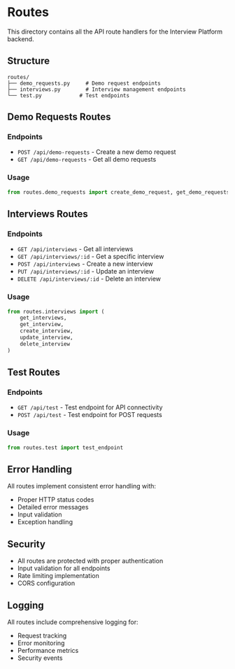 # Routes

This directory contains all the API route handlers for the Interview Platform backend.

## Structure

```
routes/
├── demo_requests.py     # Demo request endpoints
├── interviews.py        # Interview management endpoints
└── test.py            # Test endpoints
```

## Demo Requests Routes

### Endpoints

- `POST /api/demo-requests` - Create a new demo request
- `GET /api/demo-requests` - Get all demo requests

### Usage

```python
from routes.demo_requests import create_demo_request, get_demo_requests
```

## Interviews Routes

### Endpoints

- `GET /api/interviews` - Get all interviews
- `GET /api/interviews/:id` - Get a specific interview
- `POST /api/interviews` - Create a new interview
- `PUT /api/interviews/:id` - Update an interview
- `DELETE /api/interviews/:id` - Delete an interview

### Usage

```python
from routes.interviews import (
    get_interviews,
    get_interview,
    create_interview,
    update_interview,
    delete_interview
)
```

## Test Routes

### Endpoints

- `GET /api/test` - Test endpoint for API connectivity
- `POST /api/test` - Test endpoint for POST requests

### Usage

```python
from routes.test import test_endpoint
```

## Error Handling

All routes implement consistent error handling with:
- Proper HTTP status codes
- Detailed error messages
- Input validation
- Exception handling

## Security

- All routes are protected with proper authentication
- Input validation for all endpoints
- Rate limiting implementation
- CORS configuration

## Logging

All routes include comprehensive logging for:
- Request tracking
- Error monitoring
- Performance metrics
- Security events
